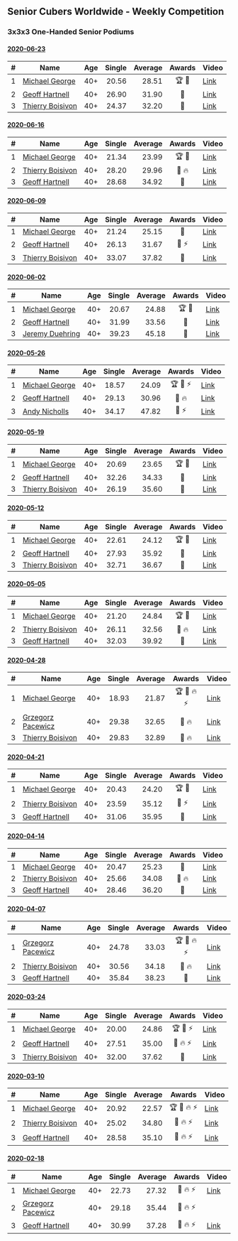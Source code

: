 ## Senior Cubers Worldwide - Weekly Competition
### 3x3x3 One-Handed Senior Podiums
#### [2020-06-23](2020-06-23.md)

| # | Name | Age | Single | Average | Awards | Video |
| :--: | -- | :--: | --: | --: | :--: | -- |
| 1 | [Michael George](../../persons/michael_george.md) | 40+ | 20.56 | 28.51 | 🏆 🥇 | [Link](https://www.facebook.com/events/722150235200875/permalink/725762281506337/) |
| 2 | [Geoff Hartnell](../../persons/geoff_hartnell.md) | 40+ | 26.90 | 31.90 | 🥈 | [Link](https://www.facebook.com/events/722150235200875/permalink/725001771582388/) |
| 3 | [Thierry Boisivon](../../persons/thierry_boisivon.md) | 40+ | 24.37 | 32.20 | 🥉 | [Link](https://www.facebook.com/events/722150235200875/permalink/725709858178246/) |

#### [2020-06-16](2020-06-16.md)

| # | Name | Age | Single | Average | Awards | Video |
| :--: | -- | :--: | --: | --: | :--: | -- |
| 1 | [Michael George](../../persons/michael_george.md) | 40+ | 21.34 | 23.99 | 🏆 🥇 | [Link](https://www.facebook.com/events/604103587178706/permalink/604285177160547/) |
| 2 | [Thierry Boisivon](../../persons/thierry_boisivon.md) | 40+ | 28.20 | 29.96 | 🥈 🔥 | [Link](https://www.facebook.com/events/604103587178706/permalink/608762373379494/) |
| 3 | [Geoff Hartnell](../../persons/geoff_hartnell.md) | 40+ | 28.68 | 34.92 | 🥉 | [Link](https://www.facebook.com/events/604103587178706/permalink/605602253695506/) |

#### [2020-06-09](2020-06-09.md)

| # | Name | Age | Single | Average | Awards | Video |
| :--: | -- | :--: | --: | --: | :--: | -- |
| 1 | [Michael George](../../persons/michael_george.md) | 40+ | 21.24 | 25.15 | 🥇 | [Link](https://www.facebook.com/events/903549840109576/permalink/906659596465267/) |
| 2 | [Geoff Hartnell](../../persons/geoff_hartnell.md) | 40+ | 26.13 | 31.67 | 🥈 ⚡ | [Link](https://www.facebook.com/events/903549840109576/permalink/907264923071401/) |
| 3 | [Thierry Boisivon](../../persons/thierry_boisivon.md) | 40+ | 33.07 | 37.82 | 🥉 | [Link](https://www.facebook.com/events/903549840109576/permalink/908184629646097/) |

#### [2020-06-02](2020-06-02.md)

| # | Name | Age | Single | Average | Awards | Video |
| :--: | -- | :--: | --: | --: | :--: | -- |
| 1 | [Michael George](../../persons/michael_george.md) | 40+ | 20.67 | 24.88 | 🏆 🥇 | [Link](https://www.facebook.com/events/3373950429496747/permalink/3376953402529783/) |
| 2 | [Geoff Hartnell](../../persons/geoff_hartnell.md) | 40+ | 31.99 | 33.56 | 🥈 | [Link](https://www.facebook.com/events/3373950429496747/permalink/3379383188953471/) |
| 3 | [Jeremy Duehring](../../persons/jeremy_duehring.md) | 40+ | 39.23 | 45.18 | 🥉 | [Link](https://www.facebook.com/jeremy.duehring/videos/10160063812337846/) |

#### [2020-05-26](2020-05-26.md)

| # | Name | Age | Single | Average | Awards | Video |
| :--: | -- | :--: | --: | --: | :--: | -- |
| 1 | [Michael George](../../persons/michael_george.md) | 40+ | 18.57 | 24.09 | 🏆 🥇 ⚡ | [Link](https://www.facebook.com/events/688407551989463/permalink/691891971641021/) |
| 2 | [Geoff Hartnell](../../persons/geoff_hartnell.md) | 40+ | 29.13 | 30.96 | 🥈 🔥 | [Link](https://www.facebook.com/events/688407551989463/permalink/690561981774020/) |
| 3 | [Andy Nicholls](../../persons/andy_nicholls.md) | 40+ | 34.17 | 47.82 | 🥉 ⚡ | [Link](https://www.facebook.com/events/688407551989463/permalink/690047708492114/) |

#### [2020-05-19](2020-05-19.md)

| # | Name | Age | Single | Average | Awards | Video |
| :--: | -- | :--: | --: | --: | :--: | -- |
| 1 | [Michael George](../../persons/michael_george.md) | 40+ | 20.69 | 23.65 | 🏆 🥇 | [Link](https://www.facebook.com/events/1880761498725633/permalink/1881940625274387/) |
| 2 | [Geoff Hartnell](../../persons/geoff_hartnell.md) | 40+ | 32.26 | 34.33 | 🥈 | [Link](https://www.facebook.com/events/1880761498725633/permalink/1885596818242101./) |
| 3 | [Thierry Boisivon](../../persons/thierry_boisivon.md) | 40+ | 26.19 | 35.60 | 🥉 | [Link](https://www.facebook.com/events/1880761498725633/permalink/1885800074888442/) |

#### [2020-05-12](2020-05-12.md)

| # | Name | Age | Single | Average | Awards | Video |
| :--: | -- | :--: | --: | --: | :--: | -- |
| 1 | [Michael George](../../persons/michael_george.md) | 40+ | 22.61 | 24.12 | 🏆 🥇 | [Link](https://www.facebook.com/events/546188069600739/permalink/550198452533034/) |
| 2 | [Geoff Hartnell](../../persons/geoff_hartnell.md) | 40+ | 27.93 | 35.92 | 🥈 | [Link](https://www.facebook.com/events/546188069600739/permalink/548662439353302/) |
| 3 | [Thierry Boisivon](../../persons/thierry_boisivon.md) | 40+ | 32.71 | 36.67 | 🥉 | [Link](https://www.facebook.com/events/546188069600739/permalink/550269032525976/) |

#### [2020-05-05](2020-05-05.md)

| # | Name | Age | Single | Average | Awards | Video |
| :--: | -- | :--: | --: | --: | :--: | -- |
| 1 | [Michael George](../../persons/michael_george.md) | 40+ | 21.20 | 24.84 | 🏆 🥇 | [Link](https://www.facebook.com/events/3313106775587396/permalink/3315212548710152/) |
| 2 | [Thierry Boisivon](../../persons/thierry_boisivon.md) | 40+ | 26.11 | 32.56 | 🥈 🔥 | [Link](https://www.facebook.com/events/3313106775587396/permalink/3314531595444914/) |
| 3 | [Geoff Hartnell](../../persons/geoff_hartnell.md) | 40+ | 32.03 | 39.92 | 🥉 | [Link](https://www.facebook.com/events/3313106775587396/permalink/3318143511750389/) |

#### [2020-04-28](2020-04-28.md)

| # | Name | Age | Single | Average | Awards | Video |
| :--: | -- | :--: | --: | --: | :--: | -- |
| 1 | [Michael George](../../persons/michael_george.md) | 40+ | 18.93 | 21.87 | 🏆 🥇 🔥 ⚡ | [Link](https://www.facebook.com/events/535188653858103/permalink/535332343843734/) |
| 2 | [Grzegorz Pacewicz](../../persons/grzegorz_pacewicz.md) | 40+ | 29.38 | 32.65 | 🥈 🔥 | [Link](https://www.facebook.com/events/535188653858103/permalink/537395990304036/) |
| 3 | [Thierry Boisivon](../../persons/thierry_boisivon.md) | 40+ | 29.83 | 32.89 | 🥉 🔥 | [Link](https://www.facebook.com/events/535188653858103/permalink/536882240355411/) |

#### [2020-04-21](2020-04-21.md)

| # | Name | Age | Single | Average | Awards | Video |
| :--: | -- | :--: | --: | --: | :--: | -- |
| 1 | [Michael George](../../persons/michael_george.md) | 40+ | 20.43 | 24.20 | 🏆 🥇 | [Link](https://www.facebook.com/events/880278499062375/permalink/884141762009382/) |
| 2 | [Thierry Boisivon](../../persons/thierry_boisivon.md) | 40+ | 23.59 | 35.12 | 🥈 ⚡ | [Link](https://www.facebook.com/events/880278499062375/permalink/882003692223189/) |
| 3 | [Geoff Hartnell](../../persons/geoff_hartnell.md) | 40+ | 31.06 | 35.95 | 🥉 | [Link](https://www.facebook.com/events/880278499062375/permalink/884961721927386/) |

#### [2020-04-14](2020-04-14.md)

| # | Name | Age | Single | Average | Awards | Video |
| :--: | -- | :--: | --: | --: | :--: | -- |
| 1 | [Michael George](../../persons/michael_george.md) | 40+ | 20.47 | 25.23 | 🥇 | [Link](https://www.facebook.com/events/982619255468618/permalink/983679218695955/) |
| 2 | [Thierry Boisivon](../../persons/thierry_boisivon.md) | 40+ | 25.66 | 34.08 | 🥈 🔥 | [Link](https://www.facebook.com/events/982619255468618/permalink/986831878380689/) |
| 3 | [Geoff Hartnell](../../persons/geoff_hartnell.md) | 40+ | 28.46 | 36.20 | 🥉 | [Link](https://www.facebook.com/events/982619255468618/permalink/984296091967601/) |

#### [2020-04-07](2020-04-07.md)

| # | Name | Age | Single | Average | Awards | Video |
| :--: | -- | :--: | --: | --: | :--: | -- |
| 1 | [Grzegorz Pacewicz](../../persons/grzegorz_pacewicz.md) | 40+ | 24.78 | 33.03 | 🏆 🥇 🔥 ⚡ | [Link](https://www.facebook.com/events/682716079141575/permalink/686891215390728/) |
| 2 | [Thierry Boisivon](../../persons/thierry_boisivon.md) | 40+ | 30.56 | 34.18 | 🥈 🔥 | [Link](https://www.facebook.com/events/682716079141575/permalink/686811572065359/) |
| 3 | [Geoff Hartnell](../../persons/geoff_hartnell.md) | 40+ | 35.84 | 38.23 | 🥉 | [Link](https://www.facebook.com/events/682716079141575/permalink/684397598973423/) |

#### [2020-03-24](2020-03-24.md)

| # | Name | Age | Single | Average | Awards | Video |
| :--: | -- | :--: | --: | --: | :--: | -- |
| 1 | [Michael George](../../persons/michael_george.md) | 40+ | 20.00 | 24.86 | 🏆 🥇 ⚡ | [Link](https://www.facebook.com/events/212335450005639/permalink/215815472990970/) |
| 2 | [Geoff Hartnell](../../persons/geoff_hartnell.md) | 40+ | 27.51 | 35.00 | 🥈 🔥 ⚡ | [Link](https://www.facebook.com/events/212335450005639/permalink/215249939714190/) |
| 3 | [Thierry Boisivon](../../persons/thierry_boisivon.md) | 40+ | 32.00 | 37.62 | 🥉 | [Link](https://www.facebook.com/events/212335450005639/permalink/216598292912688/) |

#### [2020-03-10](2020-03-10.md)

| # | Name | Age | Single | Average | Awards | Video |
| :--: | -- | :--: | --: | --: | :--: | -- |
| 1 | [Michael George](../../persons/michael_george.md) | 40+ | 20.92 | 22.57 | 🏆 🥇 🔥 ⚡ | [Link](https://www.facebook.com/events/684510792316675/permalink/684649052302849/) |
| 2 | [Thierry Boisivon](../../persons/thierry_boisivon.md) | 40+ | 25.02 | 34.80 | 🥈 🔥 ⚡ | [Link](https://www.facebook.com/events/684510792316675/permalink/687069845394103/) |
| 3 | [Geoff Hartnell](../../persons/geoff_hartnell.md) | 40+ | 28.58 | 35.10 | 🥉 🔥 ⚡ | [Link](https://www.facebook.com/events/684510792316675/permalink/686046518829769/) |

#### [2020-02-18](2020-02-18.md)

| # | Name | Age | Single | Average | Awards | Video |
| :--: | -- | :--: | --: | --: | :--: | -- |
| 1 | [Michael George](../../persons/michael_george.md) | 40+ | 22.73 | 27.32 | 🥇 🔥 ⚡ | [Link](https://www.facebook.com/events/1618332754973681/permalink/1619575454849411/) |
| 2 | [Grzegorz Pacewicz](../../persons/grzegorz_pacewicz.md) | 40+ | 29.18 | 35.44 | 🥈 🔥 ⚡ | |
| 3 | [Geoff Hartnell](../../persons/geoff_hartnell.md) | 40+ | 30.99 | 37.28 | 🥉 🔥 ⚡ | [Link](https://www.facebook.com/events/1618332754973681/permalink/1623480064458950/) |


<!-- Global site tag (gtag.js) - Google Analytics -->
<script async src="https://www.googletagmanager.com/gtag/js?id=UA-86348435-3"></script>
<script>window.dataLayer = window.dataLayer || []; function gtag() {dataLayer.push(arguments);} gtag('js', new Date()); gtag('config', 'UA-86348435-3');</script>
